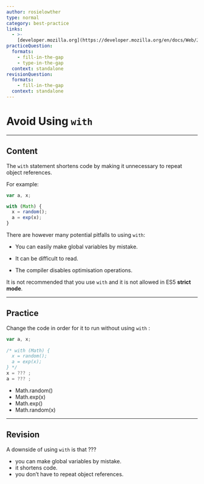 ```yaml
---
author: rosielowther
type: normal
category: best-practice
links:
  - >-
    [developer.mozilla.org](https://developer.mozilla.org/en/docs/Web/JavaScript/Reference/Statements/with){website}
practiceQuestion:
  formats:
    - fill-in-the-gap
    - type-in-the-gap
  context: standalone
revisionQuestion:
  formats:
    - fill-in-the-gap
  context: standalone
---
```


# Avoid Using `with`


---

## Content

The `with` statement shortens code by making it unnecessary to repeat object references.

For example:

```javascript
var a, x;

with (Math) { 
  x = random();
  a = exp(x);
} 
```

There are however many potential pitfalls to using `with`:

- You can easily make global variables by mistake.

- It can be difficult to read.

- The compiler disables optimisation operations.

It is not recommended that you use `with` and it is not allowed in ES5 **strict mode**.


---

## Practice

Change the code in order for it to run without using `with` :

```javascript
var a, x;
  
/* with (Math) { 
  x = random();
  a = exp(x);
} */
x = ??? ;
a = ??? ;
```

- Math.random()
- Math.exp(x)
- Math.exp()
- Math.random(x)


---

## Revision

A downside of using `with` is that ???

- you can make global variables by mistake.
- it shortens code.
- you don’t have to repeat object references.
 
